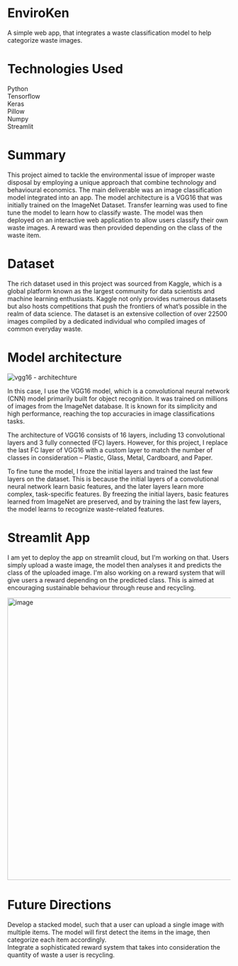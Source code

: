 # EnviroKen
A simple web app, that integrates a waste classification model to help categorize waste images. 
# Technologies Used
Python  
Tensorflow  
Keras  
Pillow  
Numpy  
Streamlit  
# Summary
This project aimed to tackle the environmental issue of improper waste disposal by employing a unique approach that combine technology and behavioural economics. The main deliverable was an image classification model integrated into an app. The model architecture is a VGG16 that was initially trained on the ImageNet Dataset. Transfer learning was used to fine tune the model to learn how to classify waste. The model was then deployed on an interactive web application to allow users classify their own waste images. A reward was then provided depending on the class of the waste item.  
# Dataset
The rich dataset used in this project was sourced from Kaggle, which is a global platform known as the largest community for data scientists and machine learning enthusiasts. Kaggle not only provides numerous datasets  but also hosts competitions that push the frontiers of what’s possible in the realm of data science. The dataset is an extensive collection of over 22500 images compiled by a dedicated individual who compiled images of common everyday waste.
# Model architecture
![vgg16 - architechture](https://github.com/GeminiKinyua/EnviroKen/assets/70109027/1fceb85e-60c2-4c8c-9d64-6cc736982076)

In this case, I use the VGG16 model, which is a convolutional neural network (CNN) model primarily built for object recognition. It was trained on millions of images from the ImageNet database. It is known for its simplicity and high performance, reaching the top accuracies in image classifications tasks. ​

The architecture of VGG16 consists of 16 layers, including 13 convolutional layers and 3 fully connected (FC) layers. However, for this project, I replace the last FC layer of VGG16 with a custom layer to match the number of classes in consideration – Plastic, Glass, Metal, Cardboard, and Paper. ​

To fine tune the model, I froze the initial layers and trained the last few layers on the dataset. This  is because the initial layers of a convolutional neural network learn basic features, and the later layers learn more complex, task-specific features. By freezing the initial layers, basic features learned from ImageNet are preserved, and by training the last few layers, the model learns to recognize waste-related features. ​

# Streamlit App
I am yet to deploy the app on streamlit cloud, but I'm working on that. Users simply upload a waste image, the model then analyses it and predicts the class of the uploaded image. I'm also working on a reward system that will give users a reward depending on the predicted class. This is aimed at encouraging sustainable behaviour through reuse and recycling. 

<img width="636" alt="image" src="https://github.com/GeminiKinyua/EnviroKen/assets/70109027/962b9420-11d4-4253-84c5-ba18c2b48081">

# Future Directions
Develop a stacked model, such that a user can upload a single image with multiple items. The model will first detect the items in the image, then categorize each item accordingly.  
Integrate a sophisticated reward system that takes into consideration the quantity of waste a user is recycling.



